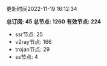 更新时间2022-11-19 16:12:34

**总订阅: 45**
**总节点: 1260**
**有效节点: 224**
- ssr节点: 25
- v2ray节点: 166
- trojan节点: 29
- ss节点: 4
